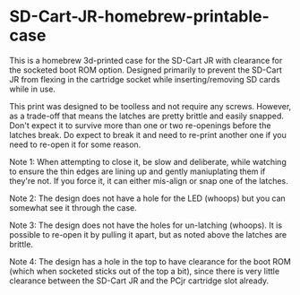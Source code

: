 # SD-Cart-JR-homebrew-printable-case
This is a homebrew 3d-printed case for the SD-Cart JR with clearance for the socketed boot ROM option. Designed primarily to prevent the SD-Cart JR from flexing in the cartridge socket while inserting/removing SD cards while in use.

This print was designed to be toolless and not require any screws. However, as a trade-off that means the latches are pretty brittle and easily snapped. Don't expect it to survive more than one or two re-openings before the latches break. Do expect to break it and need to re-print another one if you need to re-open it for some reason.

Note 1: When attempting to close it, be slow and deliberate, while watching to ensure the thin edges are lining up and gently maniuplating them if they're not. If you force it, it can either mis-align or snap one of the latches.

Note 2: The design does not have a hole for the LED (whoops) but you can somewhat see it through the case.

Note 3: The design does not have the holes for un-latching (whoops). It is possible to re-open it by pulling it apart, but as noted above the latches are brittle.

Note 4: The design has a hole in the top to have clearance for the boot ROM (which when socketed sticks out of the top a bit), since there is very little clearance between the SD-Cart JR and the PCjr cartridge slot already.
